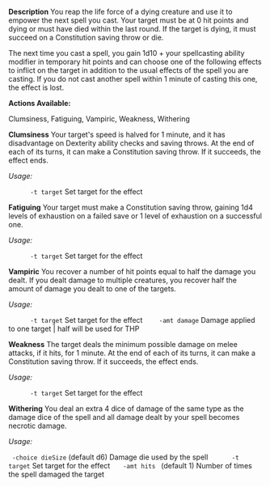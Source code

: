 **Description**
You reap the life force of a dying creature and use it to empower the next spell you cast. Your target must be at 0 hit points and dying or must have died within the last round. If the target is dying, it must succeed on a Constitution saving throw or die.

The next time you cast a spell, you gain 1d10 + your spellcasting ability modifier in temporary hit points and can choose one of the following effects to inflict on the target in addition to the usual effects of the spell you are casting. If you do not cast another spell within 1 minute of casting this one, the effect is lost.

**Actions Available:**

Clumsiness, Fatiguing, Vampiric, Weakness, Withering

**Clumsiness**
Your target's speed is halved for 1 minute, and it has disadvantage on Dexterity ability checks and saving throws. At the end of each of its turns, it can make a Constitution saving throw. If it succeeds, the effect ends.

*Usage:*

`      -t target` Set target for the effect

**Fatiguing**
Your target must make a Constitution saving throw, gaining 1d4 levels of exhaustion on a failed save or 1 level of exhaustion on a successful one.

*Usage:*

`      -t target` Set target for the effect

**Vampiric**
You recover a number of hit points equal to half the damage you dealt. If you dealt damage to multiple creatures, you recover half the amount of damage you dealt to one of the targets.

*Usage:*

`      -t target` Set target for the effect
`    -amt damage` Damage applied to one target | half will be used for THP

**Weakness**
The target deals the minimum possible damage on melee attacks, if it hits, for 1 minute. At the end of each of its turns, it can make a Constitution saving throw. If it succeeds, the effect ends.

*Usage:*

`      -t target` Set target for the effect

**Withering**
You deal an extra 4 dice of damage of the same type as the damage dice of the spell and all damage dealt by your spell becomes necrotic damage.

*Usage:*

` -choice dieSize` (default d6) Damage die used by the spell 
`      -t target` Set target for the effect
`    -amt hits  ` (default 1) Number of times the spell damaged the target
